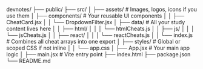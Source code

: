 devnotes/
├── public/
├── src/
│ ├── assets/ # Images, logos, icons if you use them
│ ├── components/ # Your reusable UI components
│ │ ├── CheatCard.jsx
│ │ └── DropdownFilter.jsx
│ ├── data/ # All your study content lives here
│ │ ├── html/
│ │ │ └── htmlCheats.js
│ │ ├── js/
│ │ │ └── jsCheats.js
│ │ ├── react/
│ │ │ └── reactCheats.js
│ │ └── index.js # Combines all cheat arrays into one export
│ ├── styles/ # Global or scoped CSS if not inline
│ │ └── app.css
│ ├── App.jsx # Your main app logic
│ ├── main.jsx # Vite entry point
├── index.html
├── package.json
└── README.md
